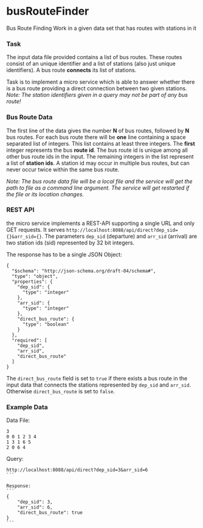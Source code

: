 # busRouteFinder
Bus Route Finding Work in a given data set that has routes with stations in it

### Task

The input data file provided contains a list of bus
routes. These routes consist of an unique identifier and a list of stations
(also just unique identifiers). A bus route **connects** its list of stations.

Task is to implement a micro service which is able to answer whether there
is a bus route providing a direct connection between two given stations. 
*Note: The station identifiers given in a query may not be part of any bus route!*


### Bus Route Data

The first line of the data gives the number **N** of bus routes, followed by
**N** bus routes. For each bus route there will be **one** line containing a
space separated list of integers. This list contains at least three integers. The
**first** integer represents the bus **route id**. The bus route id is unique
among all other bus route ids in the input. The remaining integers in the list
represent a list of **station ids**. A station id may occur in multiple bus
routes, but can never occur twice within the same bus route.

*Note: The bus route data file will be a local file and the service will get
the path to file as a command line argument. The service will get
restarted if the file or its location changes.*


### REST API

the micro service implements a REST-API supporting a single URL and only
GET requests. It  serves
`http://localhost:8088/api/direct?dep_sid={}&arr_sid={}`. The parameters
`dep_sid` (departure) and `arr_sid` (arrival) are two station ids (sid)
represented by 32 bit integers.

The response has to be a single JSON Object:

```
{
  "$schema": "http://json-schema.org/draft-04/schema#",
  "type": "object",
  "properties": {
    "dep_sid": {
      "type": "integer"
    },
    "arr_sid": {
      "type": "integer"
    },
    "direct_bus_route": {
      "type": "boolean"
    }
  },
  "required": [
    "dep_sid",
    "arr_sid",
    "direct_bus_route"
  ]
}
```

The `direct_bus_route` field is set to `true` if there exists a bus route
in the input data that connects the stations represented by `dep_sid` and
`arr_sid`. Otherwise `direct_bus_route` is set to `false`.


### Example Data

Data File:
```
3
0 0 1 2 3 4
1 3 1 6 5
2 0 6 4
```

Query:
````
http://localhost:8088/api/direct?dep_sid=3&arr_sid=6
```

Response:
```
{
    "dep_sid": 3,
    "arr_sid": 6,
    "direct_bus_route": true
}
```
